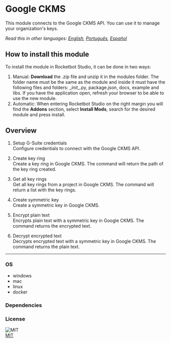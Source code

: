 # Google CKMS
  
This module connects to the Google CKMS API. You can use it to manage your organization's keys.  

*Read this in other languages: [English](README.md), [Português](README.pr.md), [Español](README.es.md)*

## How to install this module
  
To install the module in Rocketbot Studio, it can be done in two ways:
1. Manual: __Download__ the .zip file and unzip it in the modules folder. The folder name must be the same as the module and inside it must have the following files and folders: \__init__.py, package.json, docs, example and libs. If you have the application open, refresh your browser to be able to use the new module.
2. Automatic: When entering Rocketbot Studio on the right margin you will find the **Addons** section, select **Install Mods**, search for the desired module and press install.  


## Overview


1. Setup G-Suite credentials  
Configure credentials to connect with the Google CKMS API.

2. Create key ring  
Create a key ring in Google CKMS. The command will return the path of the key ring created.

3. Get all key rings  
Get all key rings from a project in Google CKMS. The command will return a list with the key rings.

4. Create symmetric key  
Create a symmetric key in Google CKMS.

5. Encrypt plain text  
Encrypts plain text with a symmetric key in Google CKMS. The command returns the encrypted text.

6. Decrypt encrypted text  
Decrypts encrypted text with a symmetric key in Google CKMS. The command returns the plain text.  




----
### OS

- windows
- mac
- linux
- docker

### Dependencies

### License
  
![MIT](https://camo.githubusercontent.com/107590fac8cbd65071396bb4d04040f76cde5bde/687474703a2f2f696d672e736869656c64732e696f2f3a6c6963656e73652d6d69742d626c75652e7376673f7374796c653d666c61742d737175617265)  
[MIT](http://opensource.org/licenses/mit-license.ph)